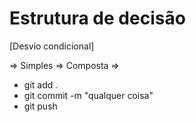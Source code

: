 # Estrutura de decisão 
 [Desvio condicional]

=> Simples
=> Composta
=>







* git add . 
* git commit -m "qualquer coisa"
* git push 
